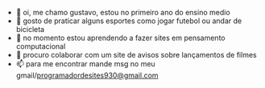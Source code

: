 - 👋 oi, me chamo gustavo, estou no primeiro ano do ensino medio
- 👀 gosto de praticar alguns esportes como jogar futebol ou andar de bicicleta
- 🌱 no momento estou aprendendo a fazer sites em pensamento computacional
- 💞️ procuro colaborar com um site de avisos sobre lançamentos de filmes 
- 📫 para me encontrar mande msg no meu gmail/programadordesites930@gmail.com
<!sejam bem vindos ao meu perfil✨


